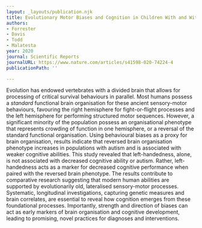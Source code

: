 ```yaml
---
layout: _layouts/publication.njk
title: Evolutionary Motor Biases and Cognition in Children With and Without Autism
authors:
- Forrester
- Davis
- Todd
- Malatesta
year: 2020
journal: Scientific Reports
journalURL: https://www.nature.com/articles/s41598-020-74224-4
publicationPath: ''

---
```

Evolution has endowed vertebrates with a divided brain that allows for processing of critical survival behaviours in parallel. Most humans possess a _standard_ functional brain organisation for these ancient sensory-motor behaviours, favouring the right hemisphere for fight-or-flight processes and the left hemisphere for performing structured motor sequences. However, a significant minority of the population possess an organisational phenotype that represents crowding of function in one hemisphere, or a reversal of the standard functional organisation. Using behavioural biases as a proxy for brain organisation, results indicate that reversed brain organisation phenotype increases in populations with autism and is associated with weaker cognitive abilities. This study revealed that left-handedness, alone, is not associated with decreased cognitive ability or autism. Rather, left-handedness acts as a marker for decreased cognitive performance when paired with the reversed brain phenotype. The results contribute to comparative research suggesting that modern human abilities are supported by evolutionarily old, lateralised sensory-motor processes. Systematic, longitudinal investigations, capturing genetic measures and brain correlates, are essential to reveal how cognition emerges from these foundational processes. Importantly, strength and direction of biases can act as early markers of brain organisation and cognitive development, leading to promising, novel practices for diagnoses and interventions.
